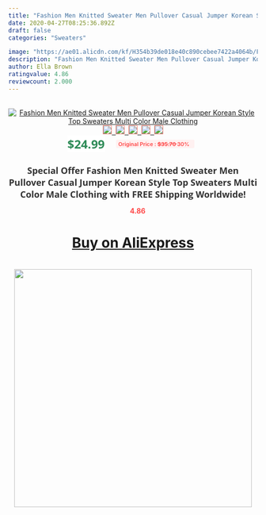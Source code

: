 ```yaml
---
title: "Fashion Men Knitted Sweater Men Pullover Casual Jumper Korean Style Top Sweaters Multi Color Male Clothing"
date: 2020-04-27T08:25:36.892Z
draft: false
categories: "Sweaters"

image: "https://ae01.alicdn.com/kf/H354b39de018e40c890cebee7422a4064b/Fashion-Men-Knitted-Sweater-Men-Pullover-Casual-Jumper-Korean-Style-Top-Sweaters-Multi-Color-Male-Clothing.jpg"
description: "Fashion Men Knitted Sweater Men Pullover Casual Jumper Korean Style Top Sweaters Multi Color Male Clothing"
author: Ella Brown
ratingvalue: 4.86
reviewcount: 2.000
---
```

<br>
<div style="text-align: center;">
<a href="https://s.click.aliexpress.com/e/_9GQnrJ" target="_blank" rel="nofollow noopener noreferrer"><img alt="Fashion Men Knitted Sweater Men Pullover Casual Jumper Korean Style Top Sweaters Multi Color Male Clothing" class="magnifier-image" src="https://ae01.alicdn.com/kf/H354b39de018e40c890cebee7422a4064b/Fashion-Men-Knitted-Sweater-Men-Pullover-Casual-Jumper-Korean-Style-Top-Sweaters-Multi-Color-Male-Clothing.jpg_640x640.jpg">
<br>
<img style="border:1px solid salmon" src="https://ae01.alicdn.com/kf/H354b39de018e40c890cebee7422a4064b/Fashion-Men-Knitted-Sweater-Men-Pullover-Casual-Jumper-Korean-Style-Top-Sweaters-Multi-Color-Male-Clothing.jpg_120x120.jpg">&nbsp;&nbsp;<img style="border:1px solid salmon" src="https://ae01.alicdn.com/kf/H3921895c4860457ca9f59da7518403347/Fashion-Men-Knitted-Sweater-Men-Pullover-Casual-Jumper-Korean-Style-Top-Sweaters-Multi-Color-Male-Clothing.jpg_120x120.jpg">&nbsp;&nbsp;<img style="border:1px solid salmon" src="https://ae01.alicdn.com/kf/H09915d8706224f75b3005d5c8c0ebd706/Fashion-Men-Knitted-Sweater-Men-Pullover-Casual-Jumper-Korean-Style-Top-Sweaters-Multi-Color-Male-Clothing.jpg_120x120.jpg">&nbsp;&nbsp;<img style="border:1px solid salmon" src="https://ae01.alicdn.com/kf/H54923d45c68242d18e78cc95fed222f41/Fashion-Men-Knitted-Sweater-Men-Pullover-Casual-Jumper-Korean-Style-Top-Sweaters-Multi-Color-Male-Clothing.jpg_120x120.jpg">&nbsp;&nbsp;<img style="border:1px solid salmon" src="https://ae01.alicdn.com/kf/H10e53d8f56184c4d914473a901c67b74g/Fashion-Men-Knitted-Sweater-Men-Pullover-Casual-Jumper-Korean-Style-Top-Sweaters-Multi-Color-Male-Clothing.jpg_120x120.jpg"></a></div><br0>
<div style="text-align: center;"><span style="background-color: white; border: 0px; box-sizing: border-box; color: seagreen; display: inline-block; font-family: &quot;open sans&quot; , &quot;arial&quot; , &quot;helvetica&quot; , sans-serif , &quot;heiti&quot;; font-size: 24px; font-stretch: inherit; font-weight: 700; line-height: inherit; margin: 0px 10px 0px 0px; padding: 0px; vertical-align: middle;">$24.99 </span>
<span style="background: rgb(255 , 241 , 241); border-radius: 3px; border: 0px; box-sizing: border-box; color: #ff4747; display: inline-block; font-family: inherit; font-size: 12px; font-stretch: inherit; font-style: inherit; font-variant: inherit; font-weight: 600; line-height: inherit; margin: 0px; padding: 2px 5px; transform: scale(0.9); vertical-align: middle;">Original Price : <b style="text-decoration: line-through;">$35.70 </b> 30%&nbsp;&nbsp;</span></div>
<h1 style="color: #333333; display: inline-block; font-family: &quot;open sans&quot; , &quot;arial&quot; , &quot;helvetica&quot; , sans-serif , &quot;heiti&quot;; font-size: 18px; font-stretch: inherit; font-weight: 700; text-align: center;">Special Offer Fashion Men Knitted Sweater Men Pullover Casual Jumper Korean Style Top Sweaters Multi Color Male Clothing with FREE Shipping Worldwide!</h1>
<div style="color: #ff4747; text-align: center;">
<img src="https://4.bp.blogspot.com/-M0ZcTcb-5uY/XleCXlxnR4I/AAAAAAAAAEc/OrjgMkXV1oMQFaCRZj5HQwOCBcu3w1FegCPcBGAYYCw/s1600/star.png" style="height: 15px;">&nbsp;<b>4.86</b></div>
<div class="button_cont" align="center"><a class="buynow_a" href="https://s.click.aliexpress.com/e/_9GQnrJ" target="_blank" rel="nofollow noopener noreferrer"><H1>Buy on AliExpress</H1></a></div><br>
<div class="separator" style="clear: both; text-align: center;">
<img src="https://lh3.googleusercontent.com/-pTy5HemUv9M/XlePHvY0dAI/AAAAAAAAAE4/0nX5iRUoIWY8eMW9Dpxeirr157OZliDIgCLcBGAsYHQ/s1600/badge.gif" width="480">
</div>
